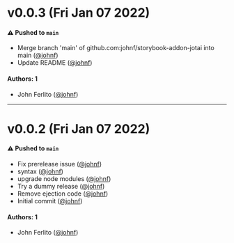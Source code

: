 # v0.0.3 (Fri Jan 07 2022)

#### ⚠️ Pushed to `main`

- Merge branch 'main' of github.com:johnf/storybook-addon-jotai into main ([@johnf](https://github.com/johnf))
- Update README ([@johnf](https://github.com/johnf))

#### Authors: 1

- John Ferlito ([@johnf](https://github.com/johnf))

---

# v0.0.2 (Fri Jan 07 2022)

#### ⚠️ Pushed to `main`

- Fix prerelease issue ([@johnf](https://github.com/johnf))
- syntax ([@johnf](https://github.com/johnf))
- upgrade node modules ([@johnf](https://github.com/johnf))
- Try a dummy release ([@johnf](https://github.com/johnf))
- Remove ejection code ([@johnf](https://github.com/johnf))
- Initial commit ([@johnf](https://github.com/johnf))

#### Authors: 1

- John Ferlito ([@johnf](https://github.com/johnf))
